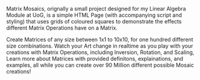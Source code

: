 Matrix Mosaics, orignally a small project designed for my Linear Algebra Module at UoG, is a simple HTML Page (with accompanying script and styling) that uses grids of coloured squares to demonstrate the effects different Matrix Operations have on a Matrix. 

Create Matrices of any size between 1x1 to 10x10, for one hundred different size combinations. Watch your Art change in realtime as you play with your creations with Matrix Operations, including Inversion, Rotation, and Scaling, Learn more about Matrices with provided definitons, explainations, and examples, all while you can create over 90 Million different possible Mosaic creations!
